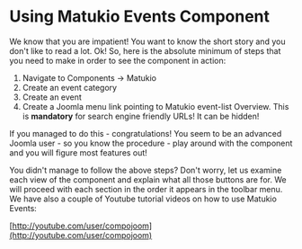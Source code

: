 # Using Matukio Events Component

We know that you are impatient! You want to know the short story and you don't like to read a lot. Ok! So, here is the absolute minimum of steps that you need to make in order to see the component in action:

1. Navigate to Components -> Matukio
2. Create an event category
3. Create an event
4. Create a Joomla menu link pointing to Matukio event-list Overview. This is **mandatory** for search engine friendly URLs! It can be hidden!

If you managed to do this - congratulations! You seem to be an advanced Joomla user - so you know the procedure - play around with the component and you will figure most features out!

You didn't manage to follow the above steps? Don't worry, let us examine each view of the component and explain what all those buttons are for. We will proceed with each section in the order it appears in the toolbar menu. We have also a couple of Youtube tutorial videos on how to use Matukio Events:

[http://youtube.com/user/compojoom](http://youtube.com/user/compojoom)